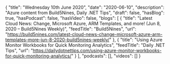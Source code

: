 {
  "title": "Wednesday 10th June 2020",
  "date": "2020-06-10",
  "description": "Azure content from Build5Nines, Daily .NET Tips",
  "draft": false,
  "hasBlog": true,
  "hasPodcast": false,
  "hasVideo": false,
  "blogs": [
    {
      "title": "Latest Cloud News: Change, Microsoft Azure, ARM Templates, and more! (Jun 8, 2020 – Build5Nines Weekly)",
      "feedTitle": "Build5Nines",
      "url": "https://build5nines.com/latest-cloud-news-change-microsoft-azure-arm-templates-more-jun-8-2020-build5nines-weekly/"
    },
    {
      "title": "Using Azure Monitor Workbooks for Quick Monitoring Analytics",
      "feedTitle": "Daily .NET Tips",
      "url": "https://dailydotnettips.com/using-azure-monitor-workbooks-for-quick-monitoring-analytics/"
    }
  ],
  "podcasts": [],
  "videos": []
}